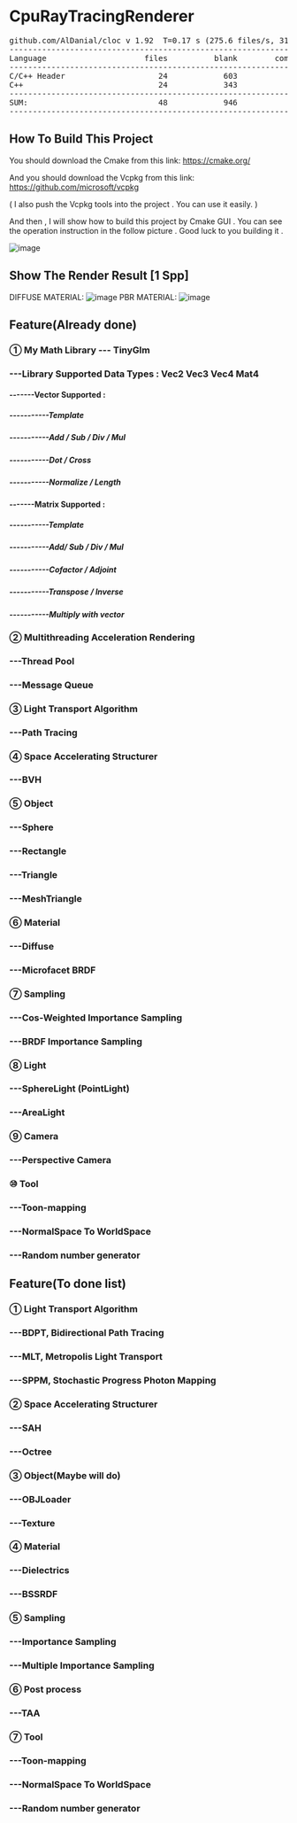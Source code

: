 
# CpuRayTracingRenderer
<pre>
github.com/AlDanial/cloc v 1.92  T=0.17 s (275.6 files/s, 31855.9 lines/s)
-------------------------------------------------------------------------------
Language                     files          blank        comment           code
-------------------------------------------------------------------------------
C/C++ Header                    24            603            263           2809
C++                             24            343            170           1360
-------------------------------------------------------------------------------
SUM:                            48            946            433           4169
-------------------------------------------------------------------------------
</pre>

## How To Build This Project
You should download the Cmake from this link:
https://cmake.org/

And you should download the Vcpkg from this link:
https://github.com/microsoft/vcpkg

( I also push the Vcpkg tools into the project . You can use it easily. )

And then , I will show how to build this project by Cmake GUI . You can see the operation instruction in the follow picture . Good luck to you building it .

![image](https://github.com/1393650770/CpuRayTracingRenderer/blob/main/image/operation_instruction_picture.png)
## Show The Render Result [1 Spp]
DIFFUSE MATERIAL:
![image](https://github.com/1393650770/CpuRayTracingRenderer/blob/main/image/result-Level-DIFFUSE.png)
PBR MATERIAL:
![image](https://github.com/1393650770/CpuRayTracingRenderer/blob/main/image/result-Level-PBR.png)
## Feature(Already done)
### ① My Math Library --- TinyGlm
### ---Library Supported Data Types : Vec2 Vec3 Vec4 Mat4
#### -------Vector Supported :
##### -----------Template
##### -----------Add / Sub / Div / Mul
##### -----------Dot / Cross
##### -----------Normalize / Length

#### -------Matrix Supported :
##### -----------Template
##### -----------Add/ Sub / Div / Mul
##### -----------Cofactor / Adjoint
##### -----------Transpose / Inverse
##### -----------Multiply with vector
### ② Multithreading Acceleration Rendering
### ---Thread Pool
### ---Message Queue
### ③ Light Transport Algorithm
### ---Path Tracing
### ④ Space Accelerating Structurer
### ---BVH
### ⑤ Object
### ---Sphere
### ---Rectangle
### ---Triangle
### ---MeshTriangle
### ⑥ Material
### ---Diffuse
### ---Microfacet BRDF
### ⑦ Sampling
### ---Cos-Weighted Importance Sampling
### ---BRDF Importance Sampling
### ⑧ Light
### ---SphereLight (PointLight)
### ---AreaLight
### ⑨ Camera
### ---Perspective Camera

### ⑩ Tool
### ---Toon-mapping
### ---NormalSpace To WorldSpace
### ---Random number generator

## Feature(To done list)
### ① Light Transport Algorithm
### ---BDPT, Bidirectional Path Tracing
### ---MLT, Metropolis Light Transport
### ---SPPM, Stochastic Progress Photon Mapping
### ② Space Accelerating Structurer
### ---SAH
### ---Octree
### ③ Object(Maybe will do)
### ---OBJLoader
### ---Texture
### ④ Material
### ---Dielectrics
### ---BSSRDF 
### ⑤ Sampling
### ---Importance Sampling
### ---Multiple Importance Sampling
### ⑥ Post process
### ---TAA
### ⑦ Tool
### ---Toon-mapping
### ---NormalSpace To WorldSpace
### ---Random number generator



